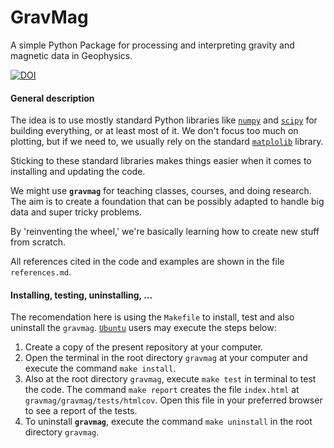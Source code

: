 # GravMag

A simple Python Package for processing and interpreting gravity and magnetic
data in Geophysics. 

[![DOI](https://zenodo.org/badge/DOI/10.5281/zenodo.8284770.svg)](https://doi.org/10.5281/zenodo.8284770)


#### General description

The idea is to use mostly standard Python libraries like [`numpy`](https://numpy.org/) and [`scipy`](https://scipy.org/) 
for building everything, or at least most of it. 
We don't focus too much on plotting, but if we need to, we usually rely on the standard 
[`matplolib`](https://matplotlib.org/) library.

Sticking to these standard libraries makes things easier when it comes to installing and updating the code.

We might use **`gravmag`** for teaching classes, courses, and doing research. 
The aim is to create a foundation that can be possibly adapted to handle big data and super tricky problems.

By 'reinventing the wheel,' we're basically learning how to create new stuff from scratch.

All references cited in the code and examples are shown in the file `references.md`.


#### Installing, testing, uninstalling, ...

The recomendation here is using the `Makefile` to install, test and also uninstall the `gravmag`.
[`Ubuntu`](https://ubuntu.com/) users may execute the steps below:
1. Create a copy of the present repository at your computer. 
2. Open the terminal in the root directory `gravmag` at your computer and execute the command `make install`.
3. Also at the root directory `gravmag`, execute `make test` in terminal to test the code. The command 
`make report` creates the file `index.html` at `gravmag/gravmag/tests/htmlcov`. Open this file in your preferred 
browser to see a report of the tests.
4. To uninstall **`gravmag`**, execute the command `make uninstall` in the root directory `gravmag`.
